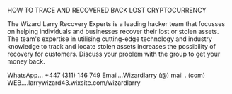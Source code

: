 HOW TO TRACE AND RECOVERED BACK LOST CRYPTOCURRENCY

The Wizard  Larry Recovery Experts is a leading hacker team that focusses on helping individuals and businesses recover their lost or stolen assets.  The team's expertise in utilising cutting-edge technology and industry knowledge to track and locate stolen assets increases the possibility of recovery for customers.  Discuss your problem with the group to get your money back.

WhatsApp… +447 (311) 146 749
Email...Wizardlarry (@) mail . (com)
WEB....larrywizard43.wixsite.com/wizardlarry
